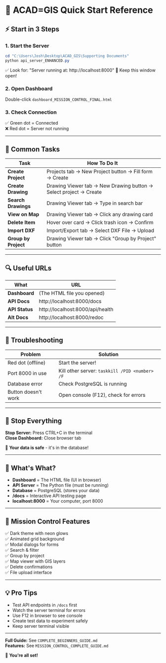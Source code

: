 # 🚀 ACAD=GIS Quick Start Reference

## ⚡ Start in 3 Steps

### **1. Start the Server** 
```powershell
cd "C:\Users\Josh\Desktop\ACAD_GIS\Supporting Documents"
python api_server_ENHANCED.py
```
✅ Look for: "Server running at: http://localhost:8000"
🔴 Keep this window open!

### **2. Open Dashboard**
Double-click `dashboard_MISSION_CONTROL_FINAL.html`

### **3. Check Connection**
✅ Green dot = Connected  
❌ Red dot = Server not running

---

## 🎯 Common Tasks

| Task | How To Do It |
|------|-------------|
| **Create Project** | Projects tab → New Project button → Fill form → Create |
| **Create Drawing** | Drawing Viewer tab → New Drawing button → Select project → Create |
| **Search Drawings** | Drawing Viewer tab → Type in search bar |
| **View on Map** | Drawing Viewer tab → Click any drawing card |
| **Delete Item** | Hover over card → Click trash icon → Confirm |
| **Import DXF** | Import/Export tab → Select DXF File → Upload |
| **Group by Project** | Drawing Viewer tab → Click "Group by Project" button |

---

## 🔍 Useful URLs

| What | URL |
|------|-----|
| **Dashboard** | (The HTML file you opened) |
| **API Docs** | http://localhost:8000/docs |
| **API Status** | http://localhost:8000/api/health |
| **Alt Docs** | http://localhost:8000/redoc |

---

## 🐛 Troubleshooting

| Problem | Solution |
|---------|----------|
| Red dot (offline) | Start the server! |
| Port 8000 in use | Kill other server: `taskkill /PID <number> /F` |
| Database error | Check PostgreSQL is running |
| Button doesn't work | Open console (F12), check for errors |

---

## 🛑 Stop Everything

**Stop Server:** Press CTRL+C in the terminal  
**Close Dashboard:** Close browser tab

💾 **Your data is safe** - it's in the database!

---

## 📖 What's What?

- **Dashboard** = The HTML file (UI in browser)
- **API Server** = The Python file (must be running)
- **Database** = PostgreSQL (stores your data)
- **/docs** = Interactive API testing page
- **localhost:8000** = Your computer, port 8000

---

## 🎨 Mission Control Features

✅ Dark theme with neon glows  
✅ Animated grid background  
✅ Modal dialogs for forms  
✅ Search & filter  
✅ Group by project  
✅ Map viewer with GIS layers  
✅ Delete confirmations  
✅ File upload interface  

---

## 💡 Pro Tips

- Test API endpoints in `/docs` first
- Watch the server terminal for errors
- Use F12 in browser to see console
- Create test data to experiment safely
- Keep server terminal visible

---

**Full Guide:** See `COMPLETE_BEGINNERS_GUIDE.md`  
**Features:** See `MISSION_CONTROL_COMPLETE_GUIDE.md`

🚀 **You're all set!**
